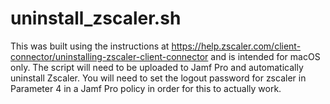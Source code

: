 # uninstall_zscaler.sh
 This was built using the instructions at https://help.zscaler.com/client-connector/uninstalling-zscaler-client-connector and is intended for macOS only. The script will need to be uploaded to Jamf Pro and automatically uninstall Zscaler. You will need to set the logout password for zscaler in Parameter 4 in a Jamf Pro policy in order for this to actually work.
